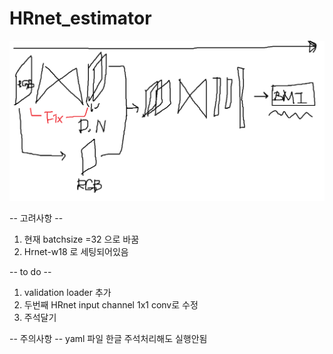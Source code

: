 # HRnet_estimator

<img src="https://github.com/ylab604/HRnet_BMI_estimator/blob/main/HRnet_BMI_estimator.png">

-- 고려사항 --
1. 현재 batchsize =32 으로 바꿈
2. Hrnet-w18 로 세팅되어있음

-- to do --
1. validation loader 추가
2. 두번째 HRnet input channel 1x1 conv로 수정
3. 주석달기


-- 주의사항 --
yaml 파일 한글 주석처리해도 실행안됨
